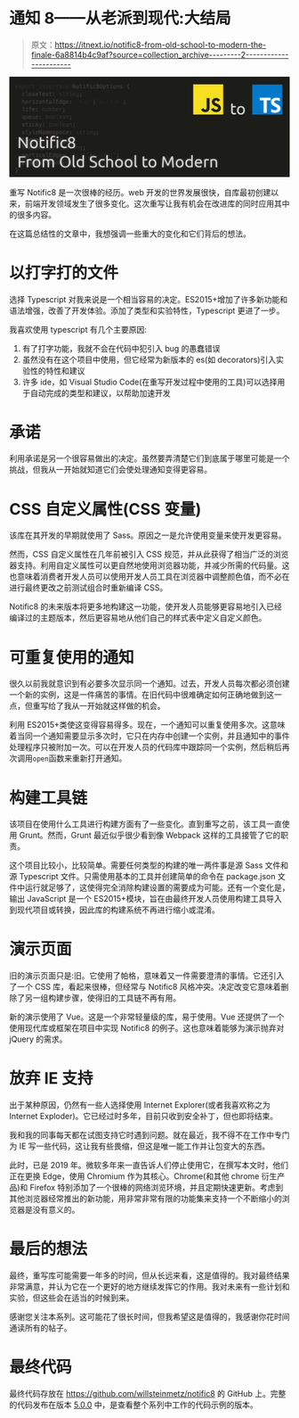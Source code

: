 # 通知 8——从老派到现代:大结局

> 原文：<https://itnext.io/notific8-from-old-school-to-modern-the-finale-6a8814b4c9af?source=collection_archive---------2----------------------->

![](img/86f2827e496f1f9463052c498ed82794.png)

重写 Notific8 是一次很棒的经历。web 开发的世界发展很快，自库最初创建以来，前端开发领域发生了很多变化。这次重写让我有机会在改进库的同时应用其中的很多内容。

在这篇总结性的文章中，我想强调一些重大的变化和它们背后的想法。

# 以打字打的文件

选择 Typescript 对我来说是一个相当容易的决定。ES2015+增加了许多新功能和语法增强，改善了开发体验。添加了类型和实验特性，Typescript 更进了一步。

我喜欢使用 typescript 有几个主要原因:

1.  有了打字功能，我就不会在代码中犯引入 bug 的愚蠢错误
2.  虽然没有在这个项目中使用，但它经常为新版本的 es(如 decorators)引入实验性的特性和建议
3.  许多 ide，如 Visual Studio Code(在重写开发过程中使用的工具)可以选择用于自动完成的类型和建议，以帮助加速开发

# 承诺

利用承诺是另一个很容易做出的决定。虽然要弄清楚它们到底属于哪里可能是一个挑战，但我从一开始就知道它们会使处理通知变得更容易。

# CSS 自定义属性(CSS 变量)

该库在其开发的早期就使用了 Sass。原因之一是允许使用变量来使开发更容易。

然而，CSS 自定义属性在几年前被引入 CSS 规范，并从此获得了相当广泛的浏览器支持。利用自定义属性可以更自然地使用浏览器功能，并减少所需的代码量。这也意味着消费者开发人员可以使用开发人员工具在浏览器中调整颜色值，而不必在进行最终更改之前测试组合时重新编译 CSS。

Notific8 的未来版本将更多地构建这一功能，使开发人员能够更容易地引入已经编译过的主题版本，然后更容易地从他们自己的样式表中定义自定义颜色。

# 可重复使用的通知

很久以前我就意识到有必要多次显示同一个通知。过去，开发人员每次都必须创建一个新的实例，这是一件痛苦的事情。在旧代码中很难确定如何正确地做到这一点，但重写给了我从一开始就这样做的机会。

利用 ES2015+类使这变得容易得多。现在，一个通知可以重复使用多次。这意味着当同一个通知需要显示多次时，它只在内存中创建一个实例，并且通知中的事件处理程序只被附加一次。可以在开发人员的代码库中跟踪同一个实例，然后稍后再次调用`open`函数来重新打开通知。

# 构建工具链

该项目在使用什么工具进行构建方面有了一些变化。直到重写之前，该工具一直使用 Grunt。然而，Grunt 最近似乎很少看到像 Webpack 这样的工具接管了它的职责。

这个项目比较小，比较简单。需要任何类型的构建的唯一两件事是源 Sass 文件和源 Typescript 文件。只需使用基本的工具并创建简单的命令在 package.json 文件中运行就足够了，这使得完全消除构建设置的需要成为可能。还有一个变化是，输出 JavaScript 是一个 ES2015+模块，旨在由最终开发人员使用构建工具导入到现代项目或转换，因此库的构建系统不再进行缩小或混淆。

# 演示页面

旧的演示页面只是:旧。它使用了帕格，意味着又一件需要澄清的事情。它还引入了一个 CSS 库，看起来很棒，但经常与 Notific8 风格冲突。决定改变它意味着删除了另一组构建步骤，使得旧的工具链不再有用。

新的演示使用了 Vue。这是一个非常轻量级的库，易于使用。Vue 还提供了一个使用现代库或框架在项目中实现 Notific8 的例子。这也意味着能够为演示抛弃对 jQuery 的需求。

# 放弃 IE 支持

出于某种原因，仍然有一些人选择使用 Internet Explorer(或者我喜欢称之为 Internet Exploder)。它已经过时多年，目前只收到安全补丁，但也即将结束。

我和我的同事每天都在试图支持它时遇到问题。就在最近，我不得不在工作中专门为 IE 写一些代码，这让我有些畏缩，但这是唯一能工作并让包变大的东西。

此时，已是 2019 年。微软多年来一直告诉人们停止使用它，在撰写本文时，他们正在更换 Edge，使用 Chromium 作为其核心。Chrome(和其他 chrome 衍生产品)和 Firefox 特别添加了一个很棒的网络浏览环境，并且定期快速更新。考虑到其他浏览器经常推出的新功能，用非常非常有限的功能集来支持一个不断缩小的浏览器是没有意义的。

# 最后的想法

最终，重写库可能需要一年多的时间，但从长远来看，这是值得的。我对最终结果非常满意，并认为它在一个更好的地方继续发挥它的作用。我对未来有一些计划和实验，但这些会在适当的时候到来。

感谢您关注本系列。这可能花了很长时间，但我希望这是值得的，我感谢你花时间通读所有的帖子。

# 最终代码

最终代码存放在 https://github.com/willsteinmetz/notific8 的 GitHub 上。完整的代码发布在版本 [5.0.0](https://github.com/willsteinmetz/notific8/tree/5.0.0) 中，是查看整个系列中工作的代码示例的版本。